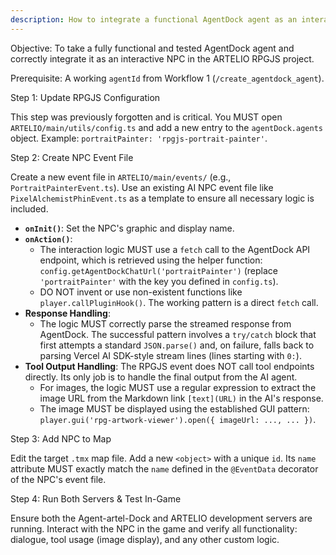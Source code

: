 ```yaml
---
description: How to integrate a functional AgentDock agent as an interactive NPC in the ARTELIO RPGJS project.
---
```


Objective: To take a fully functional and tested AgentDock agent and correctly integrate it as an interactive NPC in the ARTELIO RPGJS project.

Prerequisite: A working `agentId` from Workflow 1 (`/create_agentdock_agent`).

Step 1: Update RPGJS Configuration

This step was previously forgotten and is critical.
You MUST open `ARTELIO/main/utils/config.ts` and add a new entry to the `agentDock.agents` object.
Example: `portraitPainter: 'rpgjs-portrait-painter'`.

Step 2: Create NPC Event File

Create a new event file in `ARTELIO/main/events/` (e.g., `PortraitPainterEvent.ts`). Use an existing AI NPC event file like `PixelAlchemistPhinEvent.ts` as a template to ensure all necessary logic is included.

*   **`onInit()`**: Set the NPC's graphic and display name.
*   **`onAction()`**:
    *   The interaction logic MUST use a `fetch` call to the AgentDock API endpoint, which is retrieved using the helper function: `config.getAgentDockChatUrl('portraitPainter')` (replace `'portraitPainter'` with the key you defined in `config.ts`).
    *   DO NOT invent or use non-existent functions like `player.callPluginHook()`. The working pattern is a direct `fetch` call.
*   **Response Handling**:
    *   The logic MUST correctly parse the streamed response from AgentDock. The successful pattern involves a `try/catch` block that first attempts a standard `JSON.parse()` and, on failure, falls back to parsing Vercel AI SDK-style stream lines (lines starting with `0:`).
*   **Tool Output Handling**: The RPGJS event does NOT call tool endpoints directly. Its only job is to handle the final output from the AI agent.
    *   For images, the logic MUST use a regular expression to extract the image URL from the Markdown link `[text](URL)` in the AI's response.
    *   The image MUST be displayed using the established GUI pattern: `player.gui('rpg-artwork-viewer').open({ imageUrl: ..., ... })`.

Step 3: Add NPC to Map

Edit the target `.tmx` map file.
Add a new `<object>` with a unique `id`. Its `name` attribute MUST exactly match the `name` defined in the `@EventData` decorator of the NPC's event file.

Step 4: Run Both Servers & Test In-Game

Ensure both the Agent-artel-Dock and ARTELIO development servers are running.
Interact with the NPC in the game and verify all functionality: dialogue, tool usage (image display), and any other custom logic.
